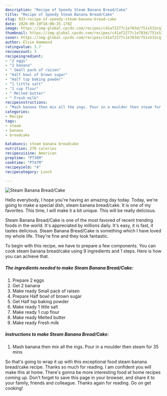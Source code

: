 ```yaml
---
description: "Recipe of Speedy Steam Banana Bread/Cake"
title: "Recipe of Speedy Steam Banana Bread/Cake"
slug: 933-recipe-of-speedy-steam-banana-bread-cake
date: 2020-09-19T16:00:25.170Z
image: https://img-global.cpcdn.com/recipes/c41af2277c1e783d/751x532cq70/steam-banana-breadcake-recipe-main-photo.jpg
thumbnail: https://img-global.cpcdn.com/recipes/c41af2277c1e783d/751x532cq70/steam-banana-breadcake-recipe-main-photo.jpg
cover: https://img-global.cpcdn.com/recipes/c41af2277c1e783d/751x532cq70/steam-banana-breadcake-recipe-main-photo.jpg
author: Elsie Hammond
ratingvalue: 3.7
reviewcount: 3
recipeingredient:
- "2 eggs"
- "2 banana"
- " Small pack of raisen"
- "Half bowl of brown sugar"
- "Half tsp baking powder"
- "1 little salt"
- "1 cup flour"
- " Melted butter"
- " Fresh milk"
recipeinstructions:
- "Mash banana then mix all the ings. Pour in a moulder then steam for 35 mins"
categories:
- Recipe
tags:
- steam
- banana
- breadcake

katakunci: steam banana breadcake 
nutrition: 278 calories
recipecuisine: American
preptime: "PT36M"
cooktime: "PT47M"
recipeyield: "4"
recipecategory: Lunch

---
```



![Steam Banana Bread/Cake](https://img-global.cpcdn.com/recipes/c41af2277c1e783d/751x532cq70/steam-banana-breadcake-recipe-main-photo.jpg)

Hello everybody, I hope you're having an amazing day today. Today, we're going to make a special dish, steam banana bread/cake. It is one of my favorites. This time, I will make it a bit unique. This will be really delicious.



Steam Banana Bread/Cake is one of the most favored of recent trending foods in the world. It's appreciated by millions daily. It's easy, it is fast, it tastes delicious. Steam Banana Bread/Cake is something which I have loved my whole life. They're fine and they look fantastic.


To begin with this recipe, we have to prepare a few components. You can cook steam banana bread/cake using 9 ingredients and 1 steps. Here is how you can achieve that.

<!--inarticleads1-->

##### The ingredients needed to make Steam Banana Bread/Cake:

1. Prepare 2 eggs
1. Get 2 banana
1. Make ready  Small pack of raisen
1. Prepare Half bowl of brown sugar
1. Get Half tsp baking powder
1. Make ready 1 little salt
1. Make ready 1 cup flour
1. Make ready  Melted butter
1. Make ready  Fresh milk




<!--inarticleads2-->

##### Instructions to make Steam Banana Bread/Cake:

1. Mash banana then mix all the ings. Pour in a moulder then steam for 35 mins




So that's going to wrap it up with this exceptional food steam banana bread/cake recipe. Thanks so much for reading. I am confident you will make this at home. There's gonna be more interesting food at home recipes coming up. Don't forget to save this page in your browser, and share it to your family, friends and colleague. Thanks again for reading. Go on get cooking!
